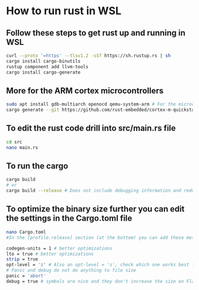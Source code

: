 # How to run rust in WSL

## Follow these steps to get rust up and running in WSL
```bash
curl --proto '=https' --tlsv1.2 -sSf https://sh.rustup.rs | sh
cargo install cargo-binutils
rustup component add llvm-tools
cargo install cargo-generate

```
## More for the ARM cortex microcontrollers
```bash
sudo apt install gdb-multiarch openocd qemu-system-arm # For the microcontrollers
cargo generate --git https://github.com/rust-embedded/cortex-m-quickstart

```
## To edit the rust code drill into src/main.rs file
```bash
cd src
nano main.rs
```
## To run the cargo
```bash
cargo build
# or
cargo build --release # Does not include debugging information and reduces binary file size by a large amount
```
## To optimize the binary size further you can edit the settings in the Cargo.toml file
```bash
nano Cargo.toml
#In the [profile.release] section (at the bottom) you can add these methods or change them as you see fit:

codegen-units = 1 # better optimizations
lto = true # better optimizations
strip = true
opt-level = 'z' # Also an opt-level = 's', check which one works best for your code
# Panic and debug do not do anything to file size
panic = 'abort'
debug = true # symbols are nice and they don't increase the size on Flash
```
